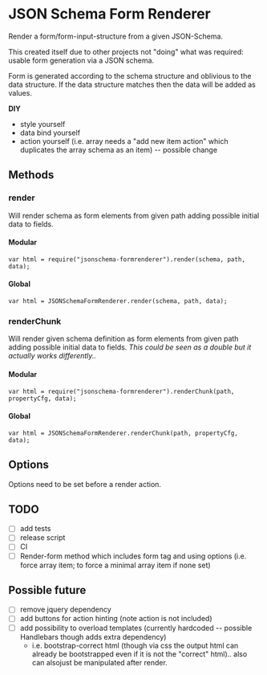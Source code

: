 # JSON Schema Form Renderer

Render a form/form-input-structure from a given JSON-Schema.

This created itself due to other projects not "doing" what was required: usable form generation via a JSON schema.

Form is generated according to the schema structure and oblivious to the data structure. 
If the data structure matches then the data will be added as values.

**DIY**

* style yourself
* data bind yourself
* action yourself (i.e. array needs a "add new item action" which duplicates the array schema as an item) -- possible change

## Methods

### render
Will render schema as form elements from given path adding possible initial data to fields.

#### Modular

    var html = require("jsonschema-formrenderer").render(schema, path, data);
    
#### Global

    var html = JSONSchemaFormRenderer.render(schema, path, data);

### renderChunk
Will render given schema definition as form elements from given path adding possible initial data to fields.
_This could be seen as a double but it actually works differently.._

#### Modular

    var html = require("jsonschema-formrenderer").renderChunk(path, propertyCfg, data);
    
#### Global

    var html = JSONSchemaFormRenderer.renderChunk(path, propertyCfg, data);

## Options

Options need to be set before a render action.

## TODO
 * [ ] add tests
 * [ ] release script
 * [ ] CI
 * [ ] Render-form method which includes form tag and using options (i.e. force array item; to force a minimal array item if none set)

## Possible future
 * [ ] remove jquery dependency
 * [ ] add buttons for action hinting (note action is not included)
 * [ ] add possibility to overload templates (currently hardcoded -- possible Handlebars though adds extra dependency)
     * i.e. bootstrap-correct html (though via css the output html can already be bootstrapped even if it is not the "correct" html).. also can alsojust be manipulated after render.
 
 